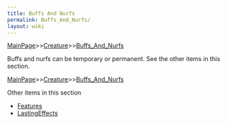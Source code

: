 ```yaml
---
title: Buffs And Nurfs
permalink: Buffs_And_Nurfs/
layout: wiki
---
```


[MainPage](/keeperrl_wiki/ "wikilink")>>[Creature](/keeperrl_wiki/Creature_Guide "wikilink")>>[Buffs_And_Nurfs](/keeperrl_wiki/Buffs_And_Nurfs "wikilink")

Buffs and nurfs can be temporary or permanent. 
See the other items in this section.

[MainPage](/keeperrl_wiki/ "wikilink")>>[Creature](/keeperrl_wiki/Creature_Guide "wikilink")>>[Buffs_And_Nurfs](/keeperrl_wiki/Buffs_And_Nurfs "wikilink")

Other items in this section
-    [Features](/keeperrl_wiki/Features "wikilink")
-    [LastingEffects](/keeperrl_wiki/LastingEffects "wikilink")
